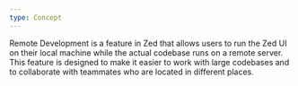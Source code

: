 ```yaml
---
type: Concept
---
```


Remote Development is a feature in Zed that allows users to run the Zed UI on their local machine while the actual codebase runs on a remote server. This feature is designed to make it easier to work with large codebases and to collaborate with teammates who are located in different places.